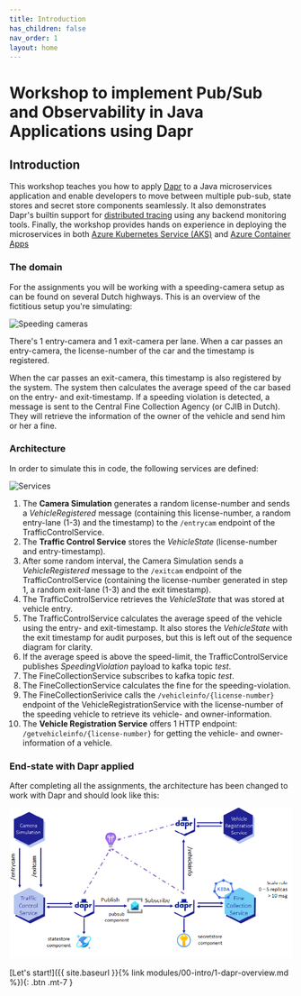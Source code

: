 ```yaml
---
title: Introduction
has_children: false
nav_order: 1
layout: home
---
```


# Workshop to implement Pub/Sub and Observability in Java Applications using Dapr

## Introduction

This workshop teaches you how to apply [Dapr](https://dapr.io) to a Java microservices application and enable developers to move between multiple pub-sub, state stores and secret store components seamlessly. It also demonstrates Dapr's builtin support for [distributed tracing](https://docs.dapr.io/concepts/observability-concept/) using any backend monitoring tools. Finally, the workshop provides hands on experience in deploying the microservices in both [Azure Kubernetes Service (AKS)](https://docs.microsoft.com/en-us/azure/aks/) and [Azure Container Apps](https://learn.microsoft.com/en-us/azure/container-apps/overview)

### The domain

For the assignments you will be working with a speeding-camera setup as can be found on several Dutch highways. This is an overview of the fictitious setup you're simulating:

![Speeding cameras](assets/images/speed-trap-overview.png)

There's 1 entry-camera and 1 exit-camera per lane. When a car passes an entry-camera, the license-number of the car and the timestamp is registered.

When the car passes an exit-camera, this timestamp is also registered by the system. The system then calculates the average speed of the car based on the entry- and exit-timestamp. If a speeding violation is detected, a message is sent to the Central Fine Collection Agency (or CJIB in Dutch). They will retrieve the information of the owner of the vehicle and send him or her a fine.

### Architecture

In order to simulate this in code, the following services are defined:

![Services](assets/images/application-diagram-without-dapr.png)

1. The **Camera Simulation** generates a random license-number and sends a *VehicleRegistered* message (containing this license-number, a random entry-lane (1-3) and the timestamp) to the `/entrycam` endpoint of the TrafficControlService.
2. The **Traffic Control Service** stores the *VehicleState* (license-number and entry-timestamp).
3. After some random interval, the Camera Simulation sends a *VehicleRegistered* message to the `/exitcam` endpoint of the TrafficControlService (containing the license-number generated in step 1, a random exit-lane (1-3) and the exit timestamp).
4. The TrafficControlService retrieves the *VehicleState* that was stored at vehicle entry.
5. The TrafficControlService calculates the average speed of the vehicle using the entry- and exit-timestamp. It also stores the *VehicleState* with the exit timestamp for audit purposes, but this is left out of the sequence diagram for clarity.
6. If the average speed is above the speed-limit, the TrafficControlService publishes *SpeedingViolation* payload to kafka topic *test*. 
7. The FineCollectionService subscribes to kafka topic *test*.
8. The FineCollectionService calculates the fine for the speeding-violation.
9. The FineCollectionSerivice calls the `/vehicleinfo/{license-number}` endpoint of the VehicleRegistrationService with the license-number of the speeding vehicle to retrieve its vehicle- and owner-information.
10. The **Vehicle Registration Service** offers 1 HTTP endpoint: `/getvehicleinfo/{license-number}` for getting the vehicle- and owner-information of a vehicle.

### End-state with Dapr applied

After completing all the assignments, the architecture has been changed to work with Dapr and should look like this:

![End State with Dapr Telemetry](assets/images/workshop-end-state.png)

<span class="fs-3">
[Let's start!]({{ site.baseurl }}{% link modules/00-intro/1-dapr-overview.md %}){: .btn .mt-7 }
</span>
